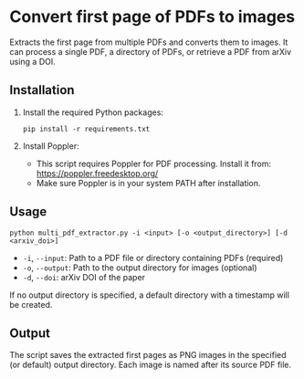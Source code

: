 # Convert first page of PDFs to images

Extracts the first page from multiple PDFs and converts them to images. It can process a single PDF, a directory of PDFs, or retrieve a PDF from arXiv using a DOI.

## Installation

1. Install the required Python packages:
   ```
   pip install -r requirements.txt
   ```

2. Install Poppler:
   - This script requires Poppler for PDF processing. Install it from: https://poppler.freedesktop.org/
   - Make sure Poppler is in your system PATH after installation.

## Usage

```
python multi_pdf_extractor.py -i <input> [-o <output_directory>] [-d <arxiv_doi>]
```

- `-i`, `--input`: Path to a PDF file or directory containing PDFs (required)
- `-o`, `--output`: Path to the output directory for images (optional)
- `-d`, `--doi`: arXiv DOI of the paper

If no output directory is specified, a default directory with a timestamp will be created.


## Output

The script saves the extracted first pages as PNG images in the specified (or default) output directory. Each image is named after its source PDF file.